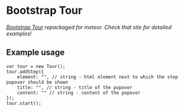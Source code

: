 # Bootstrap Tour

*[Bootstrap Tour](http://bootstraptour.com/) repackaged for meteor. Check that site for detailed examples!*

## Example usage

    var tour = new Tour();
    tour.addStep({
        element: "", // string - html element next to which the step popover should be shown
        title: "", // string - title of the popover
        content: "" // string - content of the popover
    });
    tour.start();